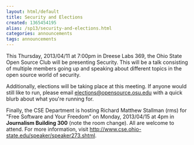 ```yaml
---
layout: html/default
title: Security and Elections
created: 1365454195
alias: /sp13/security-and-elections.html
categories: announcements
tags: announcements
---
```

This Thursday, 2013/04/11 at 7:00pm in Dreese Labs 369, the Ohio State Open Source Club will be presenting Security. This will be a talk consisting of multiple members going up and speaking about different topics in the open source world of security.

Additionally, elections will be taking place at this meeting. If anyone would still like to run, please email elections@opensource.osu.edu with a quick blurb about what you're running for.

Finally, the CSE Department is hosting Richard Matthew Stallman (rms) for "Free Software and Your Freedom" on Monday, 2013/04/15 at 4pm in **Journalism Building 300** (note the room change). All are welcome to attend. For more information, visit http://www.cse.ohio-state.edu/speaker/speaker273.shtml.
